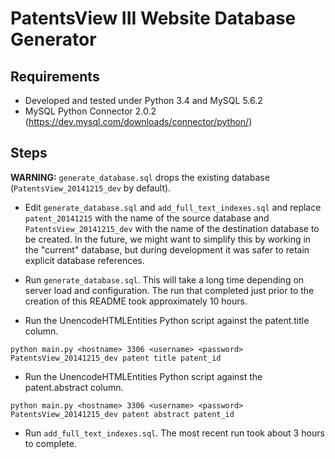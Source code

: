 # PatentsView III Website Database Generator

## Requirements

* Developed and tested under Python 3.4 and MySQL 5.6.2
* MySQL Python Connector 2.0.2 (https://dev.mysql.com/downloads/connector/python/)

## Steps

**WARNING:** `generate_database.sql` drops the existing database (`PatentsView_20141215_dev` by default).

* Edit `generate_database.sql` and `add_full_text_indexes.sql` and replace `patent_20141215` with the name of the source database and `PatentsView_20141215_dev` with the name of the destination database to be created.  In the future, we might want to simplify this by working in the "current" database, but during development it was safer to retain explicit database references.

* Run `generate_database.sql`.  This will take a long time depending on server load and configuration.  The run that completed just prior to the creation of this README took approximately 10 hours.

* Run the UnencodeHTMLEntities Python script against the patent.title column.
```
python main.py <hostname> 3306 <username> <password> PatentsView_20141215_dev patent title patent_id
```
* Run the UnencodeHTMLEntities Python script against the patent.abstract column.
```
python main.py <hostname> 3306 <username> <password> PatentsView_20141215_dev patent abstract patent_id
```
* Run `add_full_text_indexes.sql`.  The most recent run took about 3 hours to complete.

